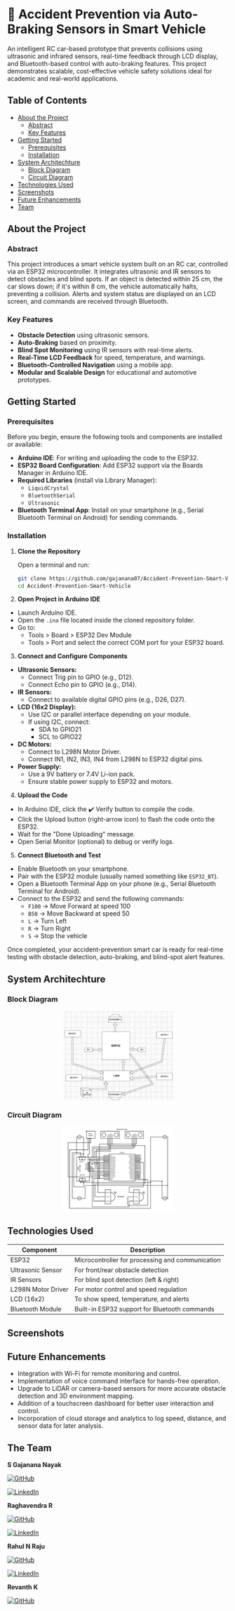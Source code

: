 # 🚗 Accident Prevention via Auto-Braking Sensors in Smart Vehicle

An intelligent RC car-based prototype that prevents collisions using ultrasonic and infrared sensors, real-time feedback through LCD display, and Bluetooth-based control with auto-braking features. This project demonstrates scalable, cost-effective vehicle safety solutions ideal for academic and real-world applications.

## Table of Contents
- [About the Project](#about-the-project)
  - [Abstract](#abstract)
  - [Key Features](#key-features)
- [Getting Started](#getting-started)
  - [Prerequisites](#prerequisites)
  - [Installation](#installation)
- [System Architechture](#system-architechture)
  - [Block Diagram](#block-diagram)
  - [Circuit Diagram](#circuit-diagram)
- [Technologies Used](#technologies-used)
- [Screenshots](#screenshots)
- [Future Enhancements](#future-enhancements)
- [Team](#the-team)
## About the Project

### Abstract
This project introduces a smart vehicle system built on an RC car, controlled via an ESP32 microcontroller. It integrates ultrasonic and IR sensors to detect obstacles and blind spots. If an object is detected within 25 cm, the car slows down; if it's within 8 cm, the vehicle automatically halts, preventing a collision. Alerts and system status are displayed on an LCD screen, and commands are received through Bluetooth.

### Key Features
- **Obstacle Detection** using ultrasonic sensors.
- **Auto-Braking** based on proximity.
- **Blind Spot Monitoring** using IR sensors with real-time alerts.
- **Real-Time LCD Feedback** for speed, temperature, and warnings.
- **Bluetooth-Controlled Navigation** using a mobile app.
- **Modular and Scalable Design** for educational and automotive prototypes.
  
## Getting Started

### Prerequisites

Before you begin, ensure the following tools and components are installed or available:

- **Arduino IDE**: For writing and uploading the code to the ESP32.
- **ESP32 Board Configuration**: Add ESP32 support via the Boards Manager in Arduino IDE.
- **Required Libraries** (install via Library Manager):
  - `LiquidCrystal`
  - `BluetoothSerial`
  - `Ultrasonic`
- **Bluetooth Terminal App**: Install on your smartphone (e.g., Serial Bluetooth Terminal on Android) for sending commands.


### Installation

1. **Clone the Repository**

   Open a terminal and run:
   ```bash
   git clone https://github.com/gajanana07/Accident-Prevention-Smart-Vehicle.git
   cd Accident-Prevention-Smart-Vehicle
   ```

2. **Open Project in Arduino IDE**

- Launch Arduino IDE.
- Open the `.ino` file located inside the cloned repository folder.
- Go to:
  - Tools > Board > ESP32 Dev Module
  - Tools > Port and select the correct COM port for your ESP32 board.


3. **Connect and Configure Components**

- **Ultrasonic Sensors:**
  - Connect Trig pin to GPIO (e.g., D12).
  - Connect Echo pin to GPIO (e.g., D14).
- **IR Sensors:**
  - Connect to available digital GPIO pins (e.g., D26, D27).
- **LCD (16x2 Display):**
  - Use I2C or parallel interface depending on your module.
  - If using I2C, connect:
    - SDA to GPIO21
    - SCL to GPIO22
- **DC Motors:**
  - Connect to L298N Motor Driver.
  - Connect IN1, IN2, IN3, IN4 from L298N to ESP32 digital pins.
- **Power Supply:**
  - Use a 9V battery or 7.4V Li-ion pack.
  - Ensure stable power supply to ESP32 and motors.


4. **Upload the Code**

- In Arduino IDE, click the ✔️ Verify button to compile the code.
- Click the Upload button (right-arrow icon) to flash the code onto the ESP32.
- Wait for the "Done Uploading" message.
- Open Serial Monitor (optional) to debug or verify logs.


5. **Connect Bluetooth and Test**

- Enable Bluetooth on your smartphone.
- Pair with the ESP32 module (usually named something like `ESP32_BT`).
- Open a Bluetooth Terminal App on your phone (e.g., Serial Bluetooth Terminal for Android).
- Connect to the ESP32 and send the following commands:
  - `F100` → Move Forward at speed 100
  - `B50` → Move Backward at speed 50
  - `L` → Turn Left
  - `R` → Turn Right
  - `S` → Stop the vehicle


Once completed, your accident-prevention smart car is ready for real-time testing with obstacle detection, auto-braking, and blind-spot alert features.

## System Architechture

### Block Diagram

<div style="display: flex; justify-content: center; gap: 50px;align-items: center;">

<img src="https://github.com/gajanana07/Accident-Prevention-Smart-Vehicle/blob/main/Pictures/block-diagram.png" width="50%">

</div>



### Circuit Diagram

<div style="display: flex; justify-content: center; gap: 50px;align-items: center;">

<img src="https://github.com/gajanana07/Accident-Prevention-Smart-Vehicle/blob/main/Pictures/circuit-diagram.png" width="50%">

</div>

## Technologies Used

| Component             | Description                                           |
|-----------------------|-------------------------------------------------------|
| ESP32             | Microcontroller for processing and communication      |
| Ultrasonic Sensor | For front/rear obstacle detection                     |
| IR Sensors        | For blind spot detection (left & right)               |
| L298N Motor Driver| For motor control and speed regulation                |
| LCD (16x2)        | To show speed, temperature, and alerts                |
| Bluetooth Module  | Built-in ESP32 support for Bluetooth commands         |

## Screenshots
##  Future Enhancements

- Integration with Wi-Fi for remote monitoring and control.
- Implementation of voice command interface for hands-free operation.
- Upgrade to LiDAR or camera-based sensors for more accurate obstacle detection and 3D environment mapping.
- Addition of a touchscreen dashboard for better user interaction and control.
- Incorporation of cloud storage and analytics to log speed, distance, and sensor data for later analysis.
## The Team

**S Gajanana Nayak**

[![GitHub](https://img.shields.io/badge/GitHub-black?style=flat&logo=github)](https://github.com/gajanana07)

[![LinkedIn](https://img.shields.io/badge/LinkedIn-blue?style=flat&logo=linkedin)](https://www.linkedin.com/in/s-gajanana-nayak-b0854a29a/)

**Raghavendra R**

[![GitHub](https://img.shields.io/badge/GitHub-black?style=flat&logo=github)](https://github.com/RaghavendraCodes)

[![LinkedIn](https://img.shields.io/badge/LinkedIn-blue?style=flat&logo=linkedin)](https://www.linkedin.com/in/raghavendra-r-363701202/)

**Rahul N Raju**

[![GitHub](https://img.shields.io/badge/GitHub-black?style=flat&logo=github)](https://github.com/Rahul-891)

[![LinkedIn](https://img.shields.io/badge/LinkedIn-blue?style=flat&logo=linkedin)](https://www.linkedin.com/in/rahul-n-raju-ab6919247/)

**Revanth K**

[![GitHub](https://img.shields.io/badge/GitHub-black?style=flat&logo=github)](https://github.com/)
